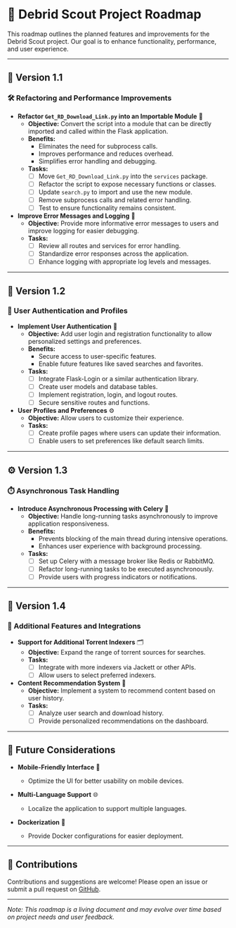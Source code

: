 # 🚀 Debrid Scout Project Roadmap

This roadmap outlines the planned features and improvements for the Debrid Scout project. Our goal is to enhance functionality, performance, and user experience.

---

## 📌 Version 1.1

### 🛠️ Refactoring and Performance Improvements

- **Refactor `Get_RD_Download_Link.py` into an Importable Module** 🔄
  - **Objective:** Convert the script into a module that can be directly imported and called within the Flask application.
  - **Benefits:**
    - Eliminates the need for subprocess calls.
    - Improves performance and reduces overhead.
    - Simplifies error handling and debugging.
  - **Tasks:**
    - [ ] Move `Get_RD_Download_Link.py` into the `services` package.
    - [ ] Refactor the script to expose necessary functions or classes.
    - [ ] Update `search.py` to import and use the new module.
    - [ ] Remove subprocess calls and related error handling.
    - [ ] Test to ensure functionality remains consistent.

- **Improve Error Messages and Logging** 📝
  - **Objective:** Provide more informative error messages to users and improve logging for easier debugging.
  - **Tasks:**
    - [ ] Review all routes and services for error handling.
    - [ ] Standardize error responses across the application.
    - [ ] Enhance logging with appropriate log levels and messages.

---

## 🔐 Version 1.2

### 👤 User Authentication and Profiles

- **Implement User Authentication** 🔑
  - **Objective:** Add user login and registration functionality to allow personalized settings and preferences.
  - **Benefits:**
    - Secure access to user-specific features.
    - Enable future features like saved searches and favorites.
  - **Tasks:**
    - [ ] Integrate Flask-Login or a similar authentication library.
    - [ ] Create user models and database tables.
    - [ ] Implement registration, login, and logout routes.
    - [ ] Secure sensitive routes and functions.

- **User Profiles and Preferences** ⚙️
  - **Objective:** Allow users to customize their experience.
  - **Tasks:**
    - [ ] Create profile pages where users can update their information.
    - [ ] Enable users to set preferences like default search limits.

---

## ⚙️ Version 1.3

### ⏱️ Asynchronous Task Handling

- **Introduce Asynchronous Processing with Celery** 🧵
  - **Objective:** Handle long-running tasks asynchronously to improve application responsiveness.
  - **Benefits:**
    - Prevents blocking of the main thread during intensive operations.
    - Enhances user experience with background processing.
  - **Tasks:**
    - [ ] Set up Celery with a message broker like Redis or RabbitMQ.
    - [ ] Refactor long-running tasks to be executed asynchronously.
    - [ ] Provide users with progress indicators or notifications.

---

## 🌟 Version 1.4

### 🔄 Additional Features and Integrations

- **Support for Additional Torrent Indexers** 🗂️
  - **Objective:** Expand the range of torrent sources for searches.
  - **Tasks:**
    - [ ] Integrate with more indexers via Jackett or other APIs.
    - [ ] Allow users to select preferred indexers.

- **Content Recommendation System** 🤖
  - **Objective:** Implement a system to recommend content based on user history.
  - **Tasks:**
    - [ ] Analyze user search and download history.
    - [ ] Provide personalized recommendations on the dashboard.

---

## 📝 Future Considerations

- **Mobile-Friendly Interface** 📱
  - Optimize the UI for better usability on mobile devices.

- **Multi-Language Support** 🌐
  - Localize the application to support multiple languages.

- **Dockerization** 🐳
  - Provide Docker configurations for easier deployment.

---

## 🤝 Contributions

Contributions and suggestions are welcome! Please open an issue or submit a pull request on [GitHub](https://github.com/anhtdang92/Debrid_Scout).

---

*Note: This roadmap is a living document and may evolve over time based on project needs and user feedback.*
